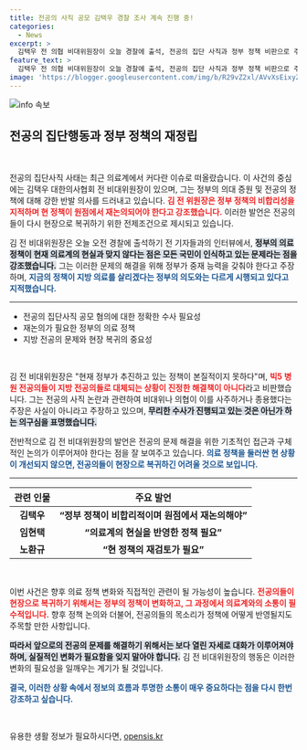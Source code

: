 ```yaml
---
title: 전공의 사직 공모 김택우 경찰 조사 계속 진행 중!
categories:
  - News
excerpt: >
  김택우 전 의협 비대위원장이 오늘 경찰에 출석, 전공의 집단 사직과 정부 정책 비판으로 주목받고 있습니다. 그는 현 정책은 재논의돼야 한다며 의료계의 복귀를 촉구했습니다. 과연 정부는 이 갈등을 어떻게 해결할까요?
feature_text: >
  김택우 전 의협 비대위원장이 오늘 경찰에 출석, 전공의 집단 사직과 정부 정책 비판으로 주목받고 있습니다. 그는 현 정책은 재논의돼야 한다며 의료계의 복귀를 촉구했습니다. 과연 정부는 이 갈등을 어떻게 해결할까요?
image: 'https://blogger.googleusercontent.com/img/b/R29vZ2xl/AVvXsEixyZcFfHzMRdzZMjFBmAUKJYCLCGyLL1o632UiGVXcaFdKo_bkvkuCioo0uUKlGfBVcT3P84aROyZIXSBEx3Aw5nCQ3pTgDom1WDC4m8eifvWiAmWEEVb4x6G_l8C0QH225ldMjyaFvpxGEBGNO37VmDTDMHGhJPq73UglMfDca1-0aw/s1600/blogspot.png'
---
```


<p><img src="https://blogger.googleusercontent.com/img/b/R29vZ2xl/AVvXsEixyZcFfHzMRdzZMjFBmAUKJYCLCGyLL1o632UiGVXcaFdKo_bkvkuCioo0uUKlGfBVcT3P84aROyZIXSBEx3Aw5nCQ3pTgDom1WDC4m8eifvWiAmWEEVb4x6G_l8C0QH225ldMjyaFvpxGEBGNO37VmDTDMHGhJPq73UglMfDca1-0aw/s1600/blogspot.png" alt="info 속보" /></p>

<h2 data-ke-size="size26">전공의 집단행동과 정부 정책의 재정립</h2>

<p data-ke-size="size16">&nbsp;</p>

<p>전공의 집단사직 사태는 최근 의료계에서 커다란 이슈로 떠올랐습니다. 이 사건의 중심에는 김택우 대한의사협회 전 비대위원장이 있으며, 그는 정부의 의대 증원 및 전공의 정책에 대해 강한 반발 의사를 드러내고 있습니다. <b><span style="color: #ee2323;">김 전 위원장은 정부 정책의 비합리성을 지적하며 현 정책이 원점에서 재논의되어야 한다고 강조했습니다.</span></b> 이러한 발언은 전공의들이 다시 현장으로 복귀하기 위한 전제조건으로 제시되고 있습니다.</p>

<p>김 전 비대위원장은 오늘 오전 경찰에 출석하기 전 기자들과의 인터뷰에서, <b><span style="background-color: #21538527;">정부의 의료 정책이 현재 의료계의 현실과 맞지 않다는 점은 모든 국민이 인식하고 있는 문제라는 점을 강조했습니다.</span></b> 그는 이러한 문제의 해결을 위해 정부가 중재 능력을 갖춰야 한다고 주장하며, <b><span style="color: #1a5490;">지금의 정책이 지방 의료를 살리겠다는 정부의 의도와는 다르게 시행되고 있다고 지적했습니다.</span></b></p>

<hr/>

<ul>
    <li>전공의 집단사직 공모 혐의에 대한 정확한 수사 필요성</li>
    <li>재논의가 필요한 정부의 의료 정책</li>
    <li>지방 전공의 문제와 현장 복귀의 중요성</li>
</ul>

<p data-ke-size="size16">&nbsp;</p>

<p>김 전 비대위원장은 "현재 정부가 추진하고 있는 정책이 본질적이지 못하다"며, <b><span style="color: #ee2323;">빅5 병원 전공의들이 지방 전공의들로 대체되는 상황이 진정한 해결책이 아니다</span></b>라고 비판했습니다. 그는 전공의 사직 논란과 관련하여 비대위나 의협이 이를 사주하거나 종용했다는 주장은 사실이 아니라고 주장하고 있으며, <b><span style="background-color: #21538527;">무리한 수사가 진행되고 있는 것은 아닌가 하는 의구심을 표명했습니다.</span></b></p>

<p>전반적으로 김 전 비대위원장의 발언은 전공의 문제 해결을 위한 기초적인 접근과 구체적인 논의가 이루어져야 한다는 점을 잘 보여주고 있습니다. <b><span style="color: #1a5490;">의료 정책을 둘러싼 현 상황이 개선되지 않으면, 전공의들이 현장으로 복귀하긴 어려울 것으로 보입니다.</span></b></p>

<hr/>

<table>
    <thead>
        <tr>
            <th style="text-align: center;">관련 인물</th>
            <th style="text-align: center;">주요 발언</th>
        </tr>
    </thead>
    <tbody>
        <tr>
            <td style="text-align: center;"><b>김택우</b></td>
            <td style="text-align: center;"><b>“정부 정책이 비합리적이며 원점에서 재논의해야”</b></td>
        </tr>
        <tr>
            <td style="text-align: center;"><b>임현택</b></td>
            <td style="text-align: center;"><b>“의료계의 현실을 반영한 정책 필요”</b></td>
        </tr>
        <tr>
            <td style="text-align: center;"><b>노환규</b></td>
            <td style="text-align: center;"><b>“현 정책의 재검토가 필요”</b></td>
        </tr>
    </tbody>
</table>

<p data-ke-size="size16">&nbsp;</p>

<p>이번 사건은 향후 의료 정책 변화와 직접적인 관련이 될 가능성이 높습니다. <b><span style="color: #ee2323;">전공의들이 현장으로 복귀하기 위해서는 정부의 정책이 변화하고, 그 과정에서 의료계와의 소통이 필수적입니다.</span></b> 향후 정책 논의와 더불어, 전공의들의 목소리가 정책에 어떻게 반영될지도 주목할 만한 사항입니다.</p>

<p><b><span style="background-color: #21538527;">따라서 앞으로의 전공의 문제를 해결하기 위해서는 보다 열린 자세로 대화가 이루어져야 하며, 실질적인 변화가 필요함을 잊지 말아야 합니다.</span></b> 김 전 비대위원장의 행동은 이러한 변화의 필요성을 일깨우는 계기가 될 것입니다. </p>

<p><b><span style="color: #1a5490;">결국, 이러한 상황 속에서 정보의 흐름과 투명한 소통이 매우 중요하다는 점을 다시 한번 강조하고 싶습니다.</span></b></p>

<p data-ke-size="size16">&nbsp;</p>
유용한 생활 정보가 필요하시다면, <a href="https://opensis.kr" rel="dofollow">opensis.kr</a>


